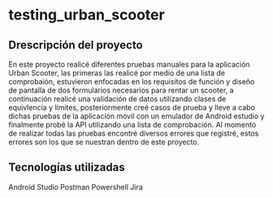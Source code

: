 # testing_urban_scooter
## Drescripción del proyecto
En este proyecto realicé diferentes pruebas manuales para la aplicación Urban Scooter, las primeras las realicé por medio de una lista de comprobaión, estuvieron enfocadas en los requisitos de función y diseño de pantalla de dos formularios necesarios para rentar un scooter, a continuación realicé una validación de datos utilizando clases de equivlencia y límites, posteriormente creé casos de prueba y lleve a cabo dichas pruebas de la aplicación móvil con un emulador de Android estudio y finalmente probé la API utilizando una lista de comprobación. Al momento de realizar todas las pruebas encontré diversos errores que registré, estos errores son los que se nuestran dentro de este proyecto.

## Tecnologías utilizadas
Android Studio
Postman
Powershell
Jira
